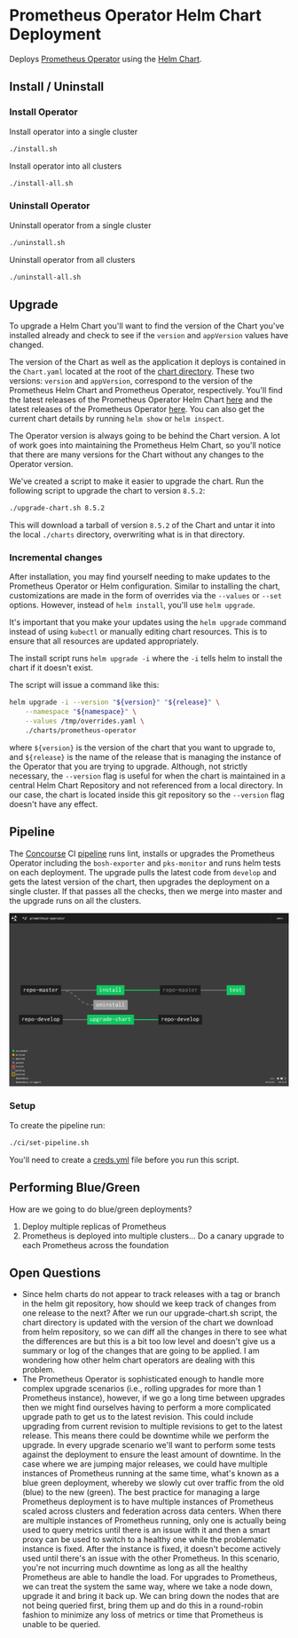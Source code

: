 # Prometheus Operator Helm Chart Deployment

Deploys [Prometheus Operator](https://github.com/coreos/prometheus-operator) using the [Helm Chart](https://github.com/helm/charts/tree/master/stable/prometheus-operator).

## Install / Uninstall

### Install Operator

Install operator into a single cluster

```bash
./install.sh
```

Install operator into all clusters

```bash
./install-all.sh
```

### Uninstall Operator

Uninstall operator from a single cluster

```bash
./uninstall.sh
```

Uninstall operator from all clusters

```bash
./uninstall-all.sh
```

## Upgrade

To upgrade a Helm Chart you'll want to find the version of the Chart you've installed already and check to see if the `version` and `appVersion` values have changed.

The version of the Chart as well as the application it deploys is contained in the `Chart.yaml` located at the root of the [chart directory](./charts/prometheus-operator/Chart.yaml). These two versions: `version` and `appVersion`, correspond to the version of the Prometheus Helm Chart and Prometheus Operator, respectively. You'll find the latest releases of the Prometheus Operator Helm Chart [here](https://hub.helm.sh/charts/stable/prometheus-operator) and the latest releases of the Prometheus Operator [here](https://github.com/coreos/prometheus-operator/releases). You can also get the current chart details by running `helm show` or `helm inspect`.

The Operator version is always going to be behind the Chart version. A lot of work goes into maintaining the Prometheus Helm Chart, so you'll notice that there are many versions for the Chart without any changes to the Operator version.

We've created a script to make it easier to upgrade the chart. Run the following script to upgrade the chart to version `8.5.2`:

```bash
./upgrade-chart.sh 8.5.2
```

This will download a tarball of version `8.5.2` of the Chart and untar it into the local `./charts` directory, overwriting what is in that directory.

### Incremental changes

After installation, you may find yourself needing to make updates to the Prometheus Operator or Helm configuration. Similar to installing the chart, customizations are made in the form of overrides via the `--values` or `--set` options. However, instead of `helm install`, you'll use `helm upgrade`.

It's important that you make your updates using the `helm upgrade` command instead of using `kubectl` or manually editing chart resources. This is to ensure that all resources are updated appropriately.

The install script runs `helm upgrade -i` where the `-i` tells helm to install the chart if it doesn't exist.

The script will issue a command like this:

```bash
helm upgrade -i --version "${version}" "${release}" \
    --namespace "${namespace}" \
    --values /tmp/overrides.yaml \
    ./charts/prometheus-operator
```

where `${version}` is the version of the chart that you want to upgrade to, and `${release}` is the name of the release that is managing the instance of the Operator that you are trying to upgrade. Although, not strictly necessary, the `--version` flag is useful for when the chart is maintained in a central Helm Chart Repository and not referenced from a local directory. In our case, the chart is located inside this git repository so the `--version` flag doesn't have any effect.

## Pipeline

The [Concourse](https://concourse-ci.org/) CI [pipeline](./ci/pipeline.yml) runs lint, installs or upgrades the Prometheus Operator including the `bosh-exporter` and `pks-monitor` and runs helm tests on each deployment. The upgrade pulls the latest code from `develop` and gets the latest version of the chart, then upgrades the deployment on a single cluster. If that passes all the checks, then we merge into master and the upgrade runs on all the clusters.

![alt text](pipeline.png "Concourse Pipeline")

### Setup

To create the pipeline run:

```bash
./ci/set-pipeline.sh
```

You'll need to create a [creds.yml](./ci/creds.yml.sample) file before you run this script.

## Performing Blue/Green

How are we going to do blue/green deployments?

1. Deploy multiple replicas of Prometheus
2. Prometheus is deployed into multiple clusters... Do a canary upgrade to each Prometheus across the foundation

## Open Questions

- Since helm charts do not appear to track releases with a tag or branch in the helm git repository, how should we keep track of changes from one release to the next? After we run our upgrade-chart.sh script, the chart directory is updated with the version of the chart we download from helm repository, so we can diff all the changes in there to see what the differences are but this is a bit too low level and doesn't give us a summary or log of the changes that are going to be applied. I am wondering how other helm chart operators are dealing with this problem.
- The Prometheus Operator is sophisticated enough to handle more complex upgrade scenarios (i.e., rolling upgrades for more than 1 Prometheus instance), however, if we go a long time between upgrades then we might find ourselves having to perform a more complicated upgrade path to get us to the latest revision. This could include upgrading from current revision to multiple revisions to get to the latest release. This means there could be downtime while we perform the upgrade. In every upgrade scenario we'll want to perform some tests against the deployment to ensure the least amount of downtime. In the case where we are jumping major releases, we could have multiple instances of Prometheus running at the same time, what's known as a blue green deployment, whereby we slowly cut over traffic from the old (blue) to the new (green).  The best practice for managing a large Prometheus deployment is to have multiple instances of Prometheus scaled across clusters and federation across data centers. When there are multiple instances of Prometheus running, only one is actually being used to query metrics until there is an issue with it and then a smart proxy can be used to switch to a healthy one while the problematic instance is fixed. After the instance is fixed, it doesn't become actively used until there's an issue with the other Prometheus. In this scenario, you're not incurring much downtime as long as all the healthy Prometheus are able to handle the load. For upgrades to Prometheus, we can treat the system the same way, where we take a node down, upgrade it and bring it back up. We can bring down the nodes that are not being queried first, bring them up and do this in a round-robin fashion to minimize any loss of metrics or time that Prometheus is unable to be queried.

